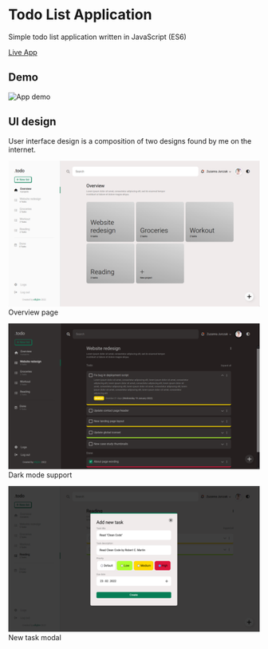 # Todo List Application
Simple todo list application written in JavaScript (ES6)

[Live App](https://fbiernat.github.io/todo-list/)

## Demo
![App demo](./dist/assets/demo/demo-todo-list.gif)

## UI design
User interface design is a composition of two designs found by me on the internet.

![User interface demo 1](./dist/assets/demo/screenshot01.png)
Overview page

![User interface demo 2](./dist/assets/demo/screenshot02.png)
Dark mode support

![User interface demo 3](./dist/assets/demo/screenshot03.png)
New task modal